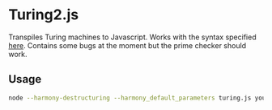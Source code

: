 # Turing2.js
Transpiles Turing machines to Javascript. Works with the syntax specified [here](http://morphett.info/turing/turing.html). Contains some bugs at the moment but the prime checker should work.

## Usage

````bash
node --harmony-destructuring --harmony_default_parameters turing.js your_turing_machine.ts
````
